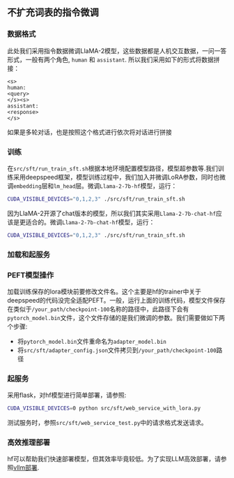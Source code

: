 

## 不扩充词表的指令微调


### 数据格式

此处我们采用指令数据微调LlaMA-2模型，这些数据都是人机交互数据，一问一答形式，一般有两个角色, `human` 和 `assistant`. 所以我们采用如下的形式将数据拼接：
```text
<s>
human:
<query>
</s><s>
assistant:
<response>
</s>
```

如果是多轮对话，也是按照这个格式进行依次将对话进行拼接


### 训练

在`src/sft/run_train_sft.sh`根据本地环境配置模型路径，模型超参数等.我们训练采用deepspeed框架，模型训练过程中，我们加入并微调LoRA参数，同时也微调`embedding`层和`lm_head`层。微调`Llama-2-7b-hf`模型，运行：
```bash
CUDA_VISIBLE_DEVICES="0,1,2,3" ./src/sft/run_train_sft.sh

```

因为LlaMA-2开源了chat版本的模型，所以我们其实采用`Llama-2-7b-chat-hf`应该是更适合的。微调`Llama-2-7b-chat-hf`模型，运行：
```bash
CUDA_VISIBLE_DEVICES="0,1,2,3" ./src/sft/run_train_sft.sh

```


### 加载和起服务

### PEFT模型操作

加载训练保存的lora模块前要修改文件名。这个主要是hf的trainer中关于deepspeed的代码没完全适配PEFT。一般，运行上面的训练代码，模型文件保存在类似于`/your_path/checkpoint-100`名称的路径中，此路径下会有`pytorch_model.bin`文件，这个文件存储的是我们微调的参数。我们需要做如下两个步骤:
- 将`pytorch_model.bin`文件重命名为`adapter_model.bin`
- 将`src/sft/adapter_config.json`文件拷贝到`/your_path/checkpoint-100`路径


### 起服务

采用flask，对hf模型进行简单部署，请参照:

```bash
CUDA_VISIBLE_DEVICES=0 python src/sft/web_service_with_lora.py
```

测试服务时，参照`src/sft/web_service_test.py`中的请求格式发送请求。


### 高效推理部署

hf可以帮助我们快速部署模型，但其效率毕竟较低。为了实现LLM高效部署，请参照[vllm部署](./src/vllm_serving).


